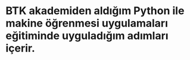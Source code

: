 # BTK akademiden aldığım Python ile makine öğrenmesi uygulamaları eğitiminde uyguladığım adımları içerir.
